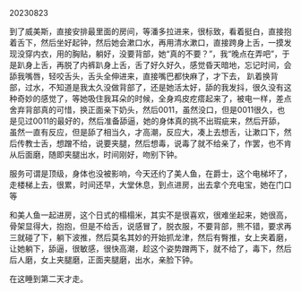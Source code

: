 20230823

到了威美斯，直接安排最里面的房间，等潘多拉进来，很标致，看着挺白，直接抱着舌下，然后坐好起钟，然后她会漱口水，再用清水漱口，直接跨身上舌，一摸发现没穿内衣，用的胸贴，躺好，没要背部，她“真的不要？”，我“晚点在弄吧”，于是趴身上舌，再脱了内裤趴身上舌，舌了好久好久，感觉昏天暗地，忘记时间，会舔我嘴唇，轻咬舌头，舌头全伸进来，直接嘴巴都快麻了，才下去， 趴着换背部，过水，不知道是我太久没做背部了，还是她活太好，舔的我发抖，很久没有这种奇妙的感觉了，等她吸住我耳朵的时候，全身鸡皮疙瘩起来了，被电一样，差点舍弃背部真的可惜，换正面亲下奶头，然后0011，虽然没口，但是0011很久，也是见过0011的最好的，然后准备舔逼，她的身体真的挑不出瑕疵来，然后开舔，虽然一直有反应，但是舔了相当久，才高潮，反应大，凑上去想舌，让漱口下，然后传教士舌，想蹭不给，说要夹腿，然后想毒，说毒了就不给亲了，作罢，也不肯从后面磨，随即夹腿出水，时间刚好，吻别下钟。

服务可谓是顶级，身体也没被影响，今天还约了美人鱼，在爵士，这个电梯坏了，走楼梯上去，很累，时间还早，大堂休息，到点进房，出去拿个充电宝，她在门口等

和美人鱼一起进房，这个日式的榻榻米，其实不是很喜欢，很难坐起来，她很高，骨架显得大，抱抱，但是不给舌，说感冒了，脱衣服，不要背部，熊不错，要求再三就碰了下，躺下波推，然后莫名其妙的开始抓龙津，然后有臀推，女上夹着磨，让她躺下，舔逼，很敏感，很快高潮，趁这个姿势蹭两下，就不给了，毒下，然后后人磨，女上夹腿磨，正面夹腿磨，出水，亲脸下钟。

在这睡到第二天才走。

